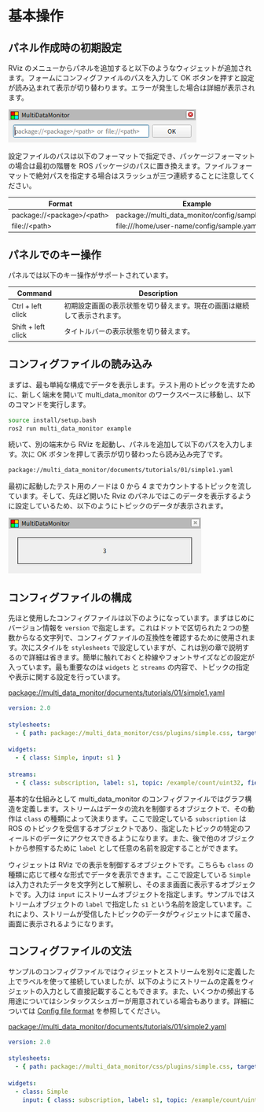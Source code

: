 # 基本操作

## パネル作成時の初期設定

RViz のメニューからパネルを追加すると以下のようなウィジェットが追加されます。フォームにコンフィグファイルのパスを入力して OK ボタンを押すと設定が読み込まれて表示が切り替わります。エラーが発生した場合は詳細が表示されます。

![settings](settings.png)

設定ファイルのパスは以下のフォーマットで指定でき、パッケージフォーマットの場合は最初の階層を ROS パッケージのパスに置き換えます。ファイルフォーマットで絶対パスを指定する場合はスラッシュが三つ連続することに注意してください。

| Format                                 | Example                                         |
| -------------------------------------- | ----------------------------------------------- |
| package://&lt;package&gt;/&lt;path&gt; | package://multi_data_monitor/config/sample.yaml |
| file://&lt;path&gt;                    | file:///home/user-name/config/sample.yaml       |

## パネルでのキー操作

パネルでは以下のキー操作がサポートされています。

| Command            | Description                                                              |
| ------------------ | ------------------------------------------------------------------------ |
| Ctrl + left click  | 初期設定画面の表示状態を切り替えます。現在の画面は継続して表示されます。 |
| Shift + left click | タイトルバーの表示状態を切り替えます。                                   |

## コンフィグファイルの読み込み

まずは、最も単純な構成でデータを表示します。テスト用のトピックを流すために、新しく端末を開いて multi_data_monitor のワークスペースに移動し、以下のコマンドを実行します。

```bash
source install/setup.bash
ros2 run multi_data_monitor example
```

続いて、別の端末から RViz を起動し、パネルを追加して以下のパスを入力します。次に OK ボタンを押して表示が切り替わったら読み込み完了です。

```txt
package://multi_data_monitor/documents/tutorials/01/simple1.yaml
```

最初に起動したテスト用のノードは 0 から 4 までカウントするトピックを流しています。そして、先ほど開いた Rviz のパネルではこのデータを表示するように設定しているため、以下のようにトピックのデータが表示されます。

![simple](simple.png)

## コンフィグファイルの構成

先ほと使用したコンフィグファイルは以下のようになっています。まずはじめにバージョン情報を `version` で指定します。これはドットで区切られた２つの整数からなる文字列で、コンフィグファイルの互換性を確認するために使用されます。次にスタイルを `stylesheets` で設定していますが、これは別の章で説明するので詳細は省きます。簡単に触れておくと枠線やフォントサイズなどの設定が入っています。最も重要なのは `widgets` と `streams` の内容で、トピックの指定や表示に関する設定を行っています。

[package://multi_data_monitor/documents/tutorials/01/simple1.yaml](simple1.yaml)

```yaml
version: 2.0

stylesheets:
  - { path: package://multi_data_monitor/css/plugins/simple.css, target: Simple }

widgets:
  - { class: Simple, input: s1 }

streams:
  - { class: subscription, label: s1, topic: /example/count/uint32, field: data }
```

基本的な仕組みとして multi_data_monitor のコンフィグファイルではグラフ構造を定義します。ストリームはデータの流れを制御するオブジェクトで、その動作は `class` の種類によって決まります。ここで設定している `subscription` は ROS のトピックを受信するオブジェクトであり、指定したトピックの特定のフィールドのデータにアクセスできるようになります。また、後で他のオブジェクトから参照するために `label` として任意の名前を設定することができます。

ウィジェットは RViz での表示を制御するオブジェクトです。こちらも `class` の種類に応じて様々な形式でデータを表示できます。ここで設定している `Simple` は入力されたデータを文字列として解釈し、そのまま画面に表示するオブジェクトです。入力は `input` にストリームオブジェクトを指定します。サンプルではストリームオブジェクトの `label` で指定した `s1` という名前を設定しています。これにより、ストリームが受信したトピックのデータがウィジェットにまで届き、画面に表示されるようになります。

## コンフィグファイルの文法

サンプルのコンフィグファイルではウィジェットとストリームを別々に定義した上でラベルを使って接続していましたが、以下のようにストリームの定義をウィジェットの入力として直接記載することもできます。また、いくつかの頻出する用途についてはシンタックスシュガーが用意されている場合もあります。詳細については [Config file format](../../classes/index.md) を参照してください。

[package://multi_data_monitor/documents/tutorials/01/simple2.yaml](simple2.yaml)

```yaml
version: 2.0

stylesheets:
  - { path: package://multi_data_monitor/css/plugins/simple.css, target: Simple }

widgets:
  - class: Simple
    input: { class: subscription, label: s1, topic: /example/count/uint32, field: data }
```
